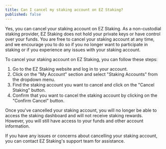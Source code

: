 ```yaml
---
title: Can I cancel my staking account on EZ Staking?
published: false
---
```

Yes, you can cancel your staking account on EZ Staking. As a non-custodial staking provider, EZ Staking does not hold your private keys or have control over your funds. You are free to cancel your staking account at any time, and we encourage you to do so if you no longer want to participate in staking or if you experience any issues with your staking account.

To cancel your staking account on EZ Staking, you can follow these steps:

1. Go to the EZ Staking website and log in to your account.
2. Click on the "My Account" section and select "Staking Accounts" from the dropdown menu.
3. Find the staking account you want to cancel and click on the "Cancel Staking" button.
4. Confirm that you want to cancel the staking account by clicking on the "Confirm Cancel" button.

Once you've cancelled your staking account, you will no longer be able to access the staking dashboard and will not receive staking rewards. However, you will still have access to your funds and other account information.

If you have any issues or concerns about cancelling your staking account, you can contact EZ Staking's support team for assistance.
